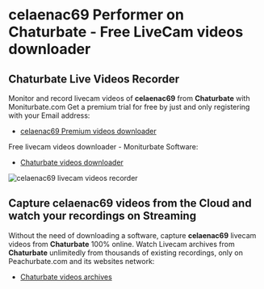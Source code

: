 # celaenac69 Performer on Chaturbate - Free LiveCam videos downloader

## Chaturbate Live Videos Recorder

Monitor and record livecam videos of **celaenac69** from **Chaturbate** with Moniturbate.com
Get a premium trial for free by just and only registering with your Email address:
* [celaenac69 Premium videos downloader](https://moniturbate.com/request-demo-licence-key.html)

Free livecam videos downloader - Moniturbate Software:
* [Chaturbate videos downloader](https://moniturbate.com/moniturbate-download-software.html)

![celaenac69 livecam videos recorder](https://peachurnet.com/templates/moniturbate-software.png)


## Capture celaenac69 videos from the Cloud and watch your recordings on Streaming

Without the need of downloading a software, capture **celaenac69** livecam videos from **Chaturbate** 100% online.
Watch Livecam archives from **Chaturbate** unlimitedly from thousands of existing recordings, only on Peachurbate.com and its websites network:
* [Chaturbate videos archives](https://peachurnet.com/)